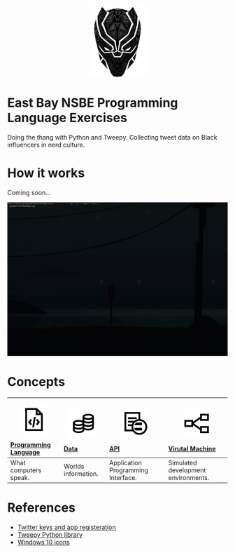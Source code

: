 <p align="center"><img src="imgs/md/tchalla.png" width="128"></p>

# East Bay NSBE Programming Language Exercises
Doing the thang with Python and Tweepy. Collecting tweet data on Black influencers in nerd culture.

# How it works
Coming soon...

<p align="center"><img src="imgs/md/demo.gif" width="1000"></p>

# Concepts
| <p align="center"><img src="imgs/md/code-file.svg" width="64"></p> [Programming Language](Assets/HoloToolkit/Input/README.md) | <p align="center"><img src="imgs/md/resources.svg" width="64"></p> [Data](Assets/HoloToolkit/Sharing/README.md) | <p align="center"><img src="imgs/md/generics.svg" width="64"></p> [API](Assets/HoloToolkit/SpatialMapping/README.md) | <p align="center"><img src="imgs/md/linq.svg" width="64"></p> [Virutal Machine](Assets/HoloToolkit/SpatialUnderstanding/README.md)
| :- | :- | :- | :- |
| What computers speak. | Worlds information. | Application Programming Interface. | Simulated development environments. |

# References
- [Twitter keys and app registeration](https://apps.twitter.com/)
- [Tweepy Python library](https://github.com/tweepy/tweepy)
- [Windows 10 icons](https://graphicburger.com/200-windows-10-icons/)
